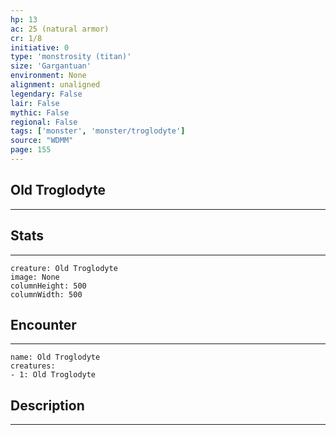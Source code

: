```yaml
---
hp: 13
ac: 25 (natural armor)
cr: 1/8
initiative: 0
type: 'monstrosity (titan)'    
size: 'Gargantuan'
environment: None
alignment: unaligned
legendary: False
lair: False
mythic: False
regional: False
tags: ['monster', 'monster/troglodyte']
source: "WDMM"
page: 155
---
```


## Old Troglodyte
---



## Stats
---

```statblock
creature: Old Troglodyte
image: None
columnHeight: 500
columnWidth: 500
```

## Encounter
---

```encounter-table
name: Old Troglodyte
creatures:
- 1: Old Troglodyte
```

## Description
---




